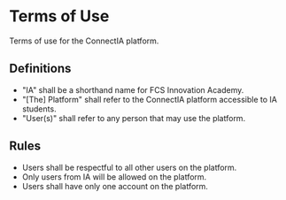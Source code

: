 Terms of Use
============

Terms of use for the ConnectIA platform.

Definitions
-----------

- "IA" shall be a shorthand name for FCS Innovation Academy.
- "\[The\] Platform" shall refer to the ConnectIA platform accessible to IA students.
- "User(s)" shall refer to any person that may use the platform.

Rules
-----

- Users shall be respectful to all other users on the platform.
- Only users from IA will be allowed on the platform.
- Users shall have only one account on the platform.